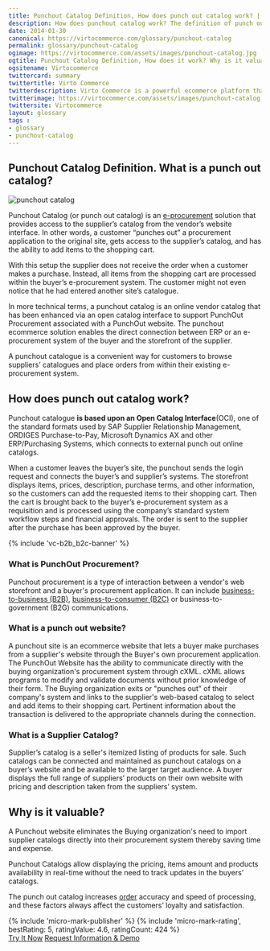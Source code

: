 ```yaml
---
title: Punchout Catalog Definition, How does punch out catalog work? | Glossary Virto Commerce.
description: How does punchout catalog work? The definition of punch out catalog. 
date: 2014-01-30
canonical: https://virtocommerce.com/glossary/punchout-catalog
permalink: glossary/punchout-catalog
ogimage: https://virtocommerce.com/assets/images/punchout-catalog.jpg
ogtitle: Punchout Catalog Definition, How does it work? Why is it valuable? | Glossary Virto Commerce.
ogsitename: Virtocommerce
twittercard: summary
twittertitle: Virto Commerce
twitterdescription: Virto Commerce is a powerful ecommerce platform that includes everything you need to create an online store and sell online. Try it free with Free Community License
twitterimage: https://virtocommerce.com/assets/images/punchout-catalog.jpg
twittersite: Virtocommerce
layout: glossary
tags : 
- glossary
- punchout-catalog
---
```

<section itemscope itemtype="http://schema.org/Article">
    <meta itemprop="author" content="Virtocommerce">
    <meta itemprop="datePublished" content="2014-01-30">
    <meta itemprop="dateModified" content="2018-02-22">
    <div class="business-cnt">
        <div itemprop="mainEntityOfPage" class="head __cart">
            <h1 itemprop="headline" class="title">Punchout Catalog Definition. What is a punch out catalog?</h1>
        </div>
        <div class="col-w">
            <div class="col __col-30 text" style="padding-right: 20px;">
                <span itemprop="image" itemscope itemtype="https://schema.org/ImageObject">
                    <img itemprop="url contentUrl" alt="punchout catalog" src="assets/images/punchout-catalog.jpg" />
                    <meta itemprop="width" content="253">
                    <meta itemprop="height" content="253">
                </span>
            </div>
            <div class="col __col-70 text">
                <p>Punchout Catalog (or punch out catalog) is an <a href="{{ '/glossary/e-procurement-software' | absolute_url }}">e-procurement</a> solution that provides access to the supplier’s catalog from the vendor’s website interface. In other words, a customer “punches out” a procurement application to the original site, gets access to the supplier’s catalog, and has the ability to add items to  the shopping cart.</p>
                <p>With this setup the supplier does not receive the order when a customer makes a purchase. Instead, all items from the shopping cart are processed within the buyer’s e-procurement system. The customer  might not even notice that he had entered another site’s catalogue.</p>
            </div>
        </div>
        <div class="text">
            <p>In more technical terms, a punchout catalog is an online vendor catalog that has been enhanced via an open catalog interface to support PunchOut Procurement associated with a PunchOut website. The punchout ecommerce solution enables the direct connection between ERP or an e-procurement system of the buyer and the storefront of the supplier.</p>
            <p>A punchout catalogue is a convenient way for customers to browse suppliers’ catalogues and place orders from within their existing e-procurement system.</p>
            <h2 class="sub-title">How does punch out catalog work?</h2>
            <p>Punchout catalogue <strong>is based upon an Open Catalog Interface</strong>(OCI), one of the standard formats used by SAP Supplier Relationship Management, ORDIGES Purchase-to-Pay, Microsoft Dynamics AX and other ERP/Purchasing Systems, which connects to external punch out online catalogs.</p>
            <p>When a customer leaves the buyer’s site, the punchout sends the login request and connects the buyer’s and supplier’s systems. The storefront displays items, prices, description, purchase terms, and other information, so the customers can add the requested items to their shopping cart. Then the cart is brought back to the buyer’s e-procurement system as a requisition and is processed using the company’s standard system workflow steps and financial approvals. The order is sent to the supplier after the purchase has been approved by the buyer.</p>
            {% include 'vc-b2b_b2c-banner' %}
            <h3 class="sub-title">What is PunchOut Procurement?</h3>
            <p>Punchout procurement is a type of interaction between a vendor's web storefront and a buyer's procurement application. It can include <a href="{{ '/glossary/what-is-b2b-ecommerce' | absolute_url }}">business-to-business (B2B)</a>, <a href="{{ '/glossary/what-is-b2c-ecommerce' | absolute_url }}">business-to-consumer (B2C)</a> or business-to-government (B2G) communications.</p>
            <h3 class="sub-title">What is a punch out website?</h3>
            <p>A punchout site is an ecommerce website that lets a buyer make purchases from a supplier's website  through the Buyer's own procurement application. The PunchOut Website has the ability to communicate directly with the buying organization's procurement system through cXML. cXML allows programs to modify and validate documents without prior knowledge of their form. The Buying organization exits or "punches out" of their company's system and links to the supplier's web-based catalog to select and add items to their shopping cart. Pertinent information about the transaction is delivered to the appropriate channels during the connection.</p>
            <h3 class="sub-title">What is a Supplier Catalog?</h3>
            <p>Supplier’s catalog is a seller's itemized listing of products for sale. Such catalogs can be connected and maintained as punchout catalogs on a buyer’s website and be available to the larger target audience. A buyer displays the full range of suppliers’ products on their own website with pricing and description taken from the suppliers’ system.</p>
            <h2 class="sub-title">Why is it valuable?</h2>
            <p>A Punchout website eliminates the Buying organization's need to import supplier catalogs directly into their procurement system thereby saving time and expense.</p>
            <p>Punchout Catalogs allow displaying the pricing, items amount and products availability in real-time without the need to track updates in the buyers’ catalogs.</p>
            <p>The punch out catalog increases <a href="{{ '/order-management-software' | absolute_url }}">order</a> accuracy and speed of processing, and these factors always affect the customers’ loyalty and satisfaction.</p>
        </div>
        {% include 'micro-mark-publisher' %}
        {% include 'micro-mark-rating', bestRating: 5, ratingValue: 4.6, ratingCount: 424 %}
        <div class="buttons">
            <a class="button fill" href="/try-now">Try It Now</a>
            <a class="button fill" href="/contact-us">Request Information & Demo</a>
        </div>
    </div>
</section>